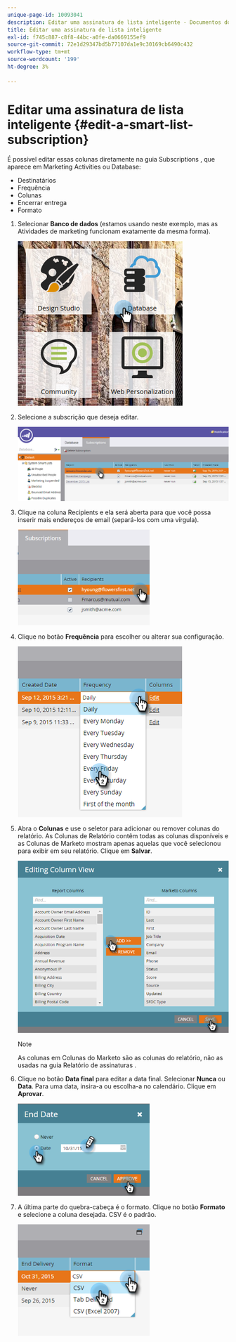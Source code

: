 ```yaml
---
unique-page-id: 10093041
description: Editar uma assinatura de lista inteligente - Documentos do Marketo - Documentação do produto
title: Editar uma assinatura de lista inteligente
exl-id: f745c887-c8f8-44bc-a0fe-da0669155ef9
source-git-commit: 72e1d29347bd5b77107da1e9c30169cb6490c432
workflow-type: tm+mt
source-wordcount: '199'
ht-degree: 3%

---
```


# Editar uma assinatura de lista inteligente {#edit-a-smart-list-subscription}

É possível editar essas colunas diretamente na guia Subscriptions , que aparece em Marketing Activities ou Database:

* Destinatários
* Frequência
* Colunas
* Encerrar entrega
* Formato

1. Selecionar **Banco de dados** (estamos usando neste exemplo, mas as Atividades de marketing funcionam exatamente da mesma forma).

   ![](assets/db-1.png)

1. Selecione a subscrição que deseja editar.

   ![](assets/two.png)

1. Clique na coluna Recipients e ela será aberta para que você possa inserir mais endereços de email (separá-los com uma vírgula).

   ![](assets/image2015-9-14-13-3a44-3a14.png)

1. Clique no botão **Frequência** para escolher ou alterar sua configuração.

   ![](assets/image2015-9-14-10-3a30-3a37.png)

1. Abra o **Colunas** e use o seletor para adicionar ou remover colunas do relatório. As Colunas de Relatório contêm todas as colunas disponíveis e as Colunas de Marketo mostram apenas aquelas que você selecionou para exibir em seu relatório. Clique em **Salvar**.

   ![](assets/image2015-9-14-10-3a59-3a6.png)

   >[!NOTE]
   >
   >As colunas em Colunas do Marketo são as colunas do relatório, não as usadas na guia Relatório de assinaturas .

1. Clique no botão **Data final** para editar a data final. Selecionar **Nunca** ou **Data**. Para uma data, insira-a ou escolha-a no calendário. Clique em **Aprovar**.

   ![](assets/image2015-9-14-11-3a6-3a38.png)

1. A última parte do quebra-cabeça é o formato. Clique no botão **Formato** e selecione a coluna desejada. CSV é o padrão.

   ![](assets/image2015-9-14-11-3a11-3a41.png)
